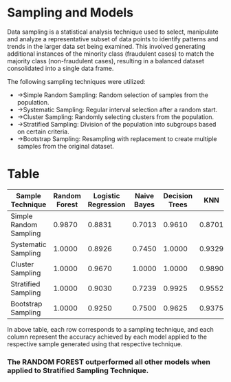 # Sampling and Models
Data sampling is a statistical analysis technique used to select, manipulate and analyze a representative subset of data points to identify patterns and trends in the larger data set being examined. This involved generating additional instances of the minority class (fraudulent cases) to match the majority class (non-fraudulent cases), resulting in a balanced dataset consolidated into a single data frame.

The following sampling techniques were utilized:

- ->Simple Random Sampling: Random selection of samples from the population.
- ->Systematic Sampling: Regular interval selection after a random start.
- ->Cluster Sampling: Randomly selecting clusters from the population.
- ->Stratified Sampling: Division of the population into subgroups based on certain criteria.
- ->Bootstrap Sampling: Resampling with replacement to create multiple samples from the original dataset.

# Table

| Sample Technique      | Random Forest | Logistic Regression | Naive Bayes      | Decision Trees   | KNN              |
|-----------------------|---------------|---------------------|------------------|------------------|------------------|
| Simple Random Sampling| 0.9870        | 0.8831              | 0.7013           | 0.9610           | 0.8701           |
| Systematic Sampling   | 1.0000        | 0.8926              | 0.7450           | 1.0000           | 0.9329           |
| Cluster Sampling      | 1.0000        | 0.9670              | 1.0000           | 1.0000           | 0.9890           |
| Stratified Sampling   | 1.0000        | 0.9030              | 0.7239           | 0.9925           | 0.9552           |
| Bootstrap Sampling    | 1.0000        | 0.9250              | 0.7500           | 0.9625           | 0.9375           |

In above table, each row corresponds to a sampling technique, and each column represent the accuracy achieved by each model applied to the respective sample generated using that respective technique.
<br>
### The RANDOM FOREST outperformed all other models when applied to Stratified Sampling Technique.
